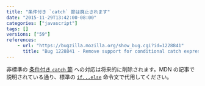 ```yaml
---
title: "条件付き `catch` 節は廃止されます"
date: "2015-11-29T13:42:00-08:00"
categories: ["javascript"]
tags: []
versions: ["59"]
references:
    - url: "https://bugzilla.mozilla.org/show_bug.cgi?id=1228841"
      title: "Bug 1228841 - Remove support for conditional catch expressions"
---
```

非標準の [条件付き `catch` 節](https://developer.mozilla.org/ja/docs/Web/JavaScript/Reference/Statements/try...catch#Conditional_catch_clauses) への対応は将来的に削除されます。MDN の記事で説明されている通り、標準の [`if...else`](https://developer.mozilla.org/ja/docs/Web/JavaScript/Reference/Statements/if...else) 命令文で代用してください。
